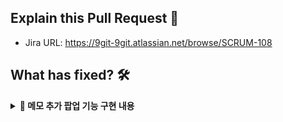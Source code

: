## Explain this Pull Request 🙏

- Jira URL: https://9git-9git.atlassian.net/browse/SCRUM-108

## What has fixed? 🛠

<details> <summary><strong>📝 메모 추가 팝업 기능 구현 내용</strong></summary>
- 메모 추가 시 표시되는 팝업 화면을 제작하였습니다.
- 코드 리뷰를 반영하여 react-hook-form을 사용해 직접적인 상태 관리를 제거하고, 폼 상태를 효율적으로 관리하였습니다.
- 기획팀의 제안에 따라 메모 입력창은 두 줄 높이로 설정하고, 최대 30자까지 입력 가능하도록 제한하였습니다.
- 메모는 필수 입력값으로 유효성 검사를 적용하였으며, 아무것도 입력하지 않고 완료를 누를 시 에러 메세지가 표시됩니다.
- 개인적으로 사용자가 글자 수를 실시간으로 확인할 수 있으면 좋을 것 같다고 판단해 작성 중인 글자 수를 표기하도록 하였습니다.

## Whether needed review 🖍

<!-- 마크다운의 빈 체크박스 문법은 [ ] / 채워진 체크박스 문법은 [x] 입니다. -->

- [x] 🙋🏻 리뷰가 필요합니다!
- [ ] 🙅🏻 리뷰가 필요하지 않습니다!

(이유 : 메모 팝업 기능 구현 코드 확인 )

## Document🗒️ (Optional)

## Screenshot 📸 (Optional)

![alt text](<화면 캡처 2025-04-09 234525.png>)

## Test Checklist ✅ (Optional)

<!-- 마크다운의 빈 체크박스 문법은 [ ] / 채워진 체크박스 문법은 [x] 입니다. -->
